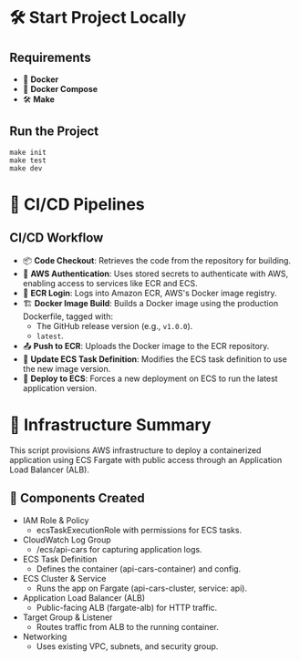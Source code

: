 # 🛠️ Start Project Locally

## Requirements
- 🐳 **Docker**
- 🐳 **Docker Compose**
- 🛠️ **Make**

## Run the Project
    make init
    make test
    make dev

# 🔄 CI/CD Pipelines

## CI/CD Workflow
- 📦 **Code Checkout**: Retrieves the code from the repository for building.
- 🔐 **AWS Authentication**: Uses stored secrets to authenticate with AWS, enabling access to services like ECR and ECS.
- 🐳 **ECR Login**: Logs into Amazon ECR, AWS's Docker image registry.
- 🏗️ **Docker Image Build**: Builds a Docker image using the production Dockerfile, tagged with:
  - The GitHub release version (e.g., `v1.0.0`).
  - `latest`.
- 📤 **Push to ECR**: Uploads the Docker image to the ECR repository.
- 📝 **Update ECS Task Definition**: Modifies the ECS task definition to use the new image version.
- 🚀 **Deploy to ECS**: Forces a new deployment on ECS to run the latest application version.

# 🧾 Infrastructure Summary
This script provisions AWS infrastructure to deploy a containerized application using ECS Fargate with public access through an Application Load Balancer (ALB).

## 🔧 Components Created
- IAM Role & Policy
  - ecsTaskExecutionRole with permissions for ECS tasks.
- CloudWatch Log Group
  - /ecs/api-cars for capturing application logs.
- ECS Task Definition
  - Defines the container (api-cars-container) and config.
- ECS Cluster & Service
  - Runs the app on Fargate (api-cars-cluster, service: api).
- Application Load Balancer (ALB)
  - Public-facing ALB (fargate-alb) for HTTP traffic.
- Target Group & Listener
  - Routes traffic from ALB to the running container.
- Networking
  - Uses existing VPC, subnets, and security group.
